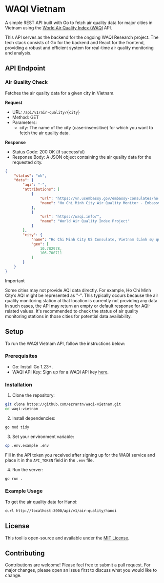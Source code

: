 # WAQI Vietnam

A simple REST API built with Go to fetch air quality data for major cities in Vietnam using the [World Air Quality Index (WAQI](https://waqi.info/#/c/5.59/7.129/2.7z) API.

This API serves as the backend for the ongoing WAQI Research project. The tech stack consists of Go for the backend and React for the frontend, providing a robust and efficient system for real-time air quality monitoring and analysis.

## API Endpoint

### Air Quality Check

Fetches the air quality data for a given city in Vietnam.

**Request**

- URL: `/api/v1/air-quality/{city}`
- Method: GET
- Parameters:
  - city: The name of the city (case-insensitive) for which you want to fetch the air quality data.

**Response**

- Status Code: 200 OK (if successful)
- Response Body: A JSON object containing the air quality data for the requested city.

```json
{
    "status": "ok",
    "data": {
        "aqi": "-",
        "attributions": [
            {
                "url": "https://vn.usembassy.gov/embassy-consulates/ho-chi-minh-city/air-quality-monitor/",
                "name": "Ho Chi Minh City Air Quality Monitor - Embassy of the United States"
            },
            {
                "url": "https://waqi.info/",
                "name": "World Air Quality Index Project"
            }
        ],
        "city": {
            "name": "Ho Chi Minh City US Consulate, Vietnam (Lãnh sự quán Hoa Kỳ, Hồ Chí Minh)",
            "geo": [
                10.782978,
                106.700711
            ]
        }
    }
}
```

> [!IMPORTANT]
> Some cities may not provide AQI data directly. For example, Ho Chi Minh City’s AQI might be represented as "-". This typically occurs because the air quality monitoring station at that location is currently not providing any data.
> In such cases, the API may return an empty or default response for AQI-related values. It's recommended to check the status of air quality monitoring stations in those cities for potential data availability.

## Setup

To run the WAQI Vietnam API, follow the instructions below:

### Prerequisites

- Go: Install Go 1.23+.
- WAQI API Key: Sign up for a WAQI API key [here](https://aqicn.org/data-platform/token/).

### Installation

1. Clone the repository:

```bash
git clone https://github.com/ezrantn/waqi-vietnam.git
cd waqi-vietnam
```

2. Install dependencies:

```bash
go mod tidy
```

3. Set your environment variable:

```bash
cp .env.example .env
```

Fill in the API token you received after signing up for the WAQI service and place it in the `API_TOKEN` field in the `.env` file.

4. Run the server:

```bash
go run .
```

### Example Usage

To get the air quality data for Hanoi:

```bash
curl http://localhost:3000/api/v1/air-quality/hanoi
```

## License

This tool is open-source and available under the [MIT License](https://github.com/ezrantn/waqi-vietnam/blob/main/LICENSE).

## Contributing

Contributions are welcome! Please feel free to submit a pull request. For major changes, please open an issue first to discuss what you would like to change.
